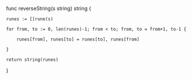 func reverseString(s string) string {

    runes := []rune(s)

    for from, to := 0, len(runes)-1; from < to; from, to = from+1, to-1 {

        runes[from], runes[to] = runes[to], runes[from]

    }

    return string(runes)

} 